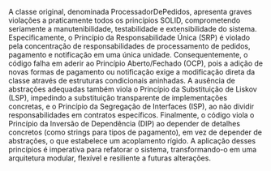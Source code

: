 A classe original, denominada ProcessadorDePedidos, apresenta graves violações a praticamente todos os princípios SOLID, comprometendo seriamente a manutenibilidade, testabilidade e extensibilidade do sistema. Especificamente, o Princípio da Responsabilidade Única (SRP) é violado pela concentração de responsabilidades de processamento de pedidos, pagamento e notificação em uma única unidade. Consequentemente, o código falha em aderir ao Princípio Aberto/Fechado (OCP), pois a adição de novas formas de pagamento ou notificação exige a modificação direta da classe através de estruturas condicionais aninhadas. A ausência de abstrações adequadas também viola o Princípio da Substituição de Liskov (LSP), impedindo a substituição transparente de implementações concretas, e o Princípio da Segregação de Interfaces (ISP), ao não dividir responsabilidades em contratos específicos. Finalmente, o código viola o Princípio da Inversão de Dependência (DIP) ao depender de detalhes concretos (como strings para tipos de pagamento), em vez de depender de abstrações, o que estabelece um acoplamento rígido. A aplicação desses princípios é imperativa para refatorar o sistema, transformando-o em uma arquitetura modular, flexível e resiliente a futuras alterações.